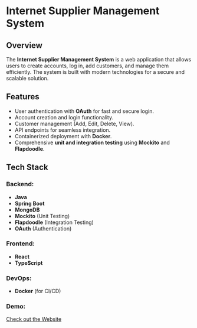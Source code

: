 # Internet Supplier Management System

## Overview
The **Internet Supplier Management System** is a web application that allows users to create accounts, log in, add customers, and manage them efficiently. The system is built with modern technologies for a secure and scalable solution.

## Features
- User authentication with **OAuth** for fast and secure login.
- Account creation and login functionality.
- Customer management (Add, Edit, Delete, View).
- API endpoints for seamless integration.
- Containerized deployment with **Docker**.
- Comprehensive **unit and integration testing** using **Mockito** and **Flapdoodle**.

## Tech Stack
### Backend:
- **Java**
- **Spring Boot**
- **MongoDB**
- **Mockito** (Unit Testing)
- **Flapdoodle** (Integration Testing)
- **OAuth** (Authentication)

### Frontend:
- **React**
- **TypeScript**

### DevOps:
- **Docker** (for CI/CD)

### Demo:
[Check out the Website](https://internet-supplier-management-system.onrender.com)